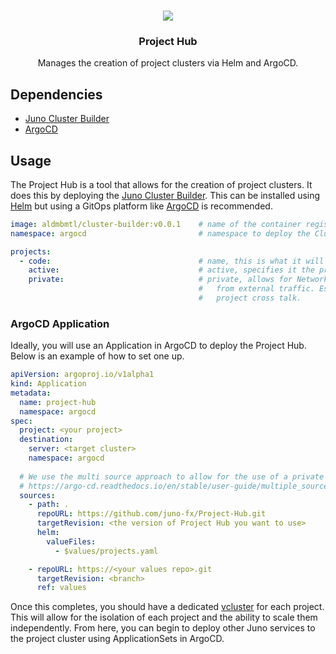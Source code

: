 <br />
<p align="center">
    <img src="https://avatars.githubusercontent.com/u/9037579?v=4"/>
    <h3 align="center">Project Hub</h3>
    <p align="center">
        Manages the creation of project clusters via Helm and ArgoCD.
    </p>
</p>

## Dependencies

- [Juno Cluster Builder](https://github.com/juno-fx/Cluster-Builder)
- [ArgoCD](https://argo-cd.readthedocs.io/en/stable/)

## Usage

The Project Hub is a tool that allows for the creation of project clusters. It does this by deploying the [Juno Cluster Builder](https://github.com/juno-fx/Cluster-Builder).
This can be installed using [Helm](https://helm.sh/) but using a GitOps platform like [ArgoCD](https://argo-cd.readthedocs.io/en/stable/) is recommended.

```yaml
image: aldmbmtl/cluster-builder:v0.0.1    # name of the container registry to pull the Cluster-Builder from
namespace: argocd                         # namespace to deploy the Cluster-Builder to. Needs to be the same as where Argo is

projects:
  - code:                                 # name, this is what it will be called in ArgoCD
    active:                               # active, specifies it the project should be deployed or "put to sleep"
    private:                              # private, allows for NetworkPolicies to be created to isolate the project
                                          #   from external traffic. Essentially disabling the internet and all possible
                                          #   project cross talk.
```

### ArgoCD Application

Ideally, you will use an Application in ArgoCD to deploy the Project Hub. Below is an example of how to set one up.

```yaml
apiVersion: argoproj.io/v1alpha1
kind: Application
metadata:
  name: project-hub
  namespace: argocd
spec:
  project: <your project>
  destination:
    server: <target cluster>
    namespace: argocd
  
  # We use the multi source approach to allow for the use of a private values repo
  # https://argo-cd.readthedocs.io/en/stable/user-guide/multiple_sources/
  sources:
    - path: .
      repoURL: https://github.com/juno-fx/Project-Hub.git
      targetRevision: <the version of Project Hub you want to use>
      helm:
        valueFiles:
          - $values/projects.yaml

    - repoURL: https://<your values repo>.git
      targetRevision: <branch>
      ref: values
```

Once this completes, you should have a dedicated [vcluster](https://vcluster.com/) for each project. This will allow for 
the isolation of each project and the ability to scale them independently. From here, you can begin to deploy other Juno
services to the project cluster using ApplicationSets in ArgoCD.